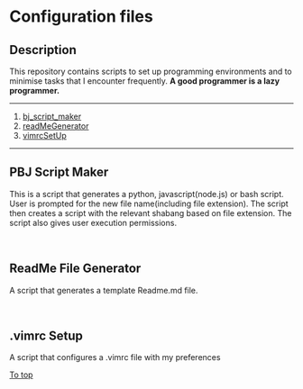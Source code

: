 <h1 id='top'>Configuration files</h1>

<h2>Description</h2>
<p>This repository contains scripts to set up programming environments and to minimise tasks
that I encounter frequently. <b>A good programmer is a lazy programmer.</b>
<hr>
<ol id='table_of_contents'>
  <li><a href='#pbj_script_maker'>bj_script_maker</a></li>
  <li><a href='#readMeGenerator'>readMeGenerator</a></li>
  <li><a href='#vimrcSetUp'>vimrcSetUp</a></li>
</ol>
<hr>

<h2 id='pbj_script_maker'>PBJ Script Maker</h2>
<p>This is a script that generates a python, javascript(node.js) or bash script.
User is prompted for the new file name(including file extension).
The script then creates a script with the relevant shabang based on file extension.
The script also gives user execution permissions.</p>
<br>
<h2 id='readMeGenerator'>ReadMe File Generator</h2>
<p>A script that generates a template Readme.md file.</p>
<br>
<h2 id='vimrcSetUp'>.vimrc Setup</h2>
<p>A script that configures a .vimrc file with my preferences</p>
<a href='top'>To top</a>
